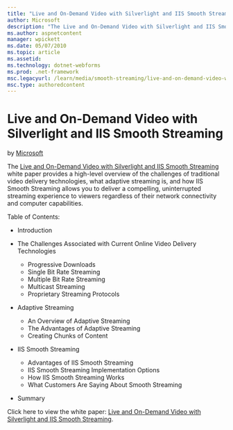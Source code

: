 ```yaml
---
title: "Live and On-Demand Video with Silverlight and IIS Smooth Streaming | Microsoft Docs"
author: Microsoft
description: "The Live and On-Demand Video with Silverlight and IIS Smooth Streaming white paper provides a high-level overview of the challenges of traditional video deli..."
ms.author: aspnetcontent
manager: wpickett
ms.date: 05/07/2010
ms.topic: article
ms.assetid: 
ms.technology: dotnet-webforms
ms.prod: .net-framework
msc.legacyurl: /learn/media/smooth-streaming/live-and-on-demand-video-with-silverlight-and-iis-smooth-streaming
msc.type: authoredcontent
---
```

Live and On-Demand Video with Silverlight and IIS Smooth Streaming
====================
by [Microsoft](https://github.com/Microsoft)

The [Live and On-Demand Video with Silverlight and IIS Smooth Streaming](https://download.microsoft.com/download/3/A/4/3A4A066C-6543-4BC1-A8BA-965D0E55F296/Live_and_On_Demand_Video_with_Silverlight_and%20IIS_Smooth_Streaming_FINAL.pdf "Live and On-Demand Video with Silverlight and IIS Smooth Streaming") white paper provides a high-level overview of the challenges of traditional video delivery technologies, what adaptive streaming is, and how IIS Smooth Streaming allows you to deliver a compelling, uninterrupted streaming experience to viewers regardless of their network connectivity and computer capabilities.

Table of Contents:

- Introduction
- The Challenges Associated with Current Online Video Delivery Technologies

    - Progressive Downloads
    - Single Bit Rate Streaming
    - Multiple Bit Rate Streaming
    - Multicast Streaming
    - Proprietary Streaming Protocols
- Adaptive Streaming 

    - An Overview of Adaptive Streaming
    - The Advantages of Adaptive Streaming
    - Creating Chunks of Content
- IIS Smooth Streaming 

    - Advantages of IIS Smooth Streaming
    - IIS Smooth Streaming Implementation Options
    - How IIS Smooth Streaming Works
    - What Customers Are Saying About Smooth Streaming
- Summary

Click here to view the white paper: [Live and On-Demand Video with Silverlight and IIS Smooth Streaming](https://download.microsoft.com/download/3/A/4/3A4A066C-6543-4BC1-A8BA-965D0E55F296/Live_and_On_Demand_Video_with_Silverlight_and%20IIS_Smooth_Streaming_FINAL.pdf "Live and On-Demand Video with Silverlight and IIS Smooth Streaming").